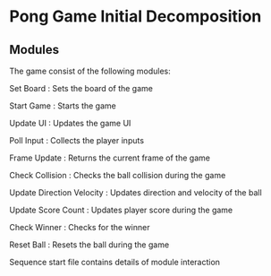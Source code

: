 
# Pong Game Initial Decomposition

## Modules

The game consist of the following  modules:

Set Board : Sets the board of the game

Start Game : Starts the game

Update UI : Updates the game UI

Poll Input : Collects the player inputs

Frame Update : Returns the current frame of the game

Check Collision : Checks the ball collision during the game

Update Direction Velocity : Updates direction and velocity of the ball

Update Score Count : Updates player score during the game

Check Winner : Checks for the winner

Reset Ball : Resets the ball during the game

Sequence start file contains details of module interaction
